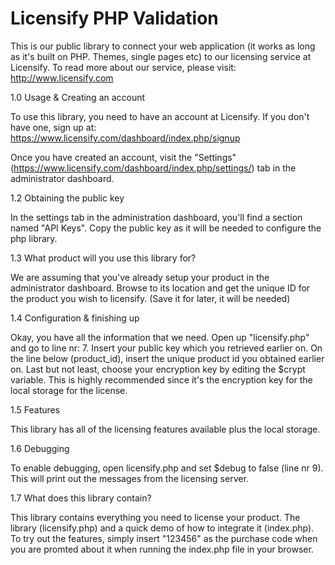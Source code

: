 Licensify PHP Validation
========================

This is our public library to connect your web application (it works as long as it's built on PHP. Themes, single pages etc) to our licensing service at Licensify. To read more about our service, please visit: http://www.licensify.com

1.0 Usage & Creating an account

To use this library, you need to have an account at Licensify. If you don't have one, sign up at: https://www.licensify.com/dashboard/index.php/signup

Once you have created an account, visit the "Settings" (https://www.licensify.com/dashboard/index.php/settings/) tab in the administrator dashboard.

1.2 Obtaining the public key

In the settings tab in the administration dashboard, you'll find a section named "API Keys".
Copy the public key as it will be needed to configure the php library.

1.3 What product will you use this library for?

We are assuming that you've already setup your product in the administrator dashboard. Browse to its location and get the unique ID for the product you wish to licensify. (Save it for later, it will be needed)

1.4 Configuration & finishing up

Okay, you have all the information that we need. Open up "licensify.php" and go to line nr: 7. Insert your public key which you retrieved earlier on. On the line below (product_id), insert the unique product id you obtained earlier on. 
Last but not least, choose your encryption key by editing the $crypt variable. This is highly recommended since it's the encryption key for the local storage for the license. 

1.5 Features

This library has all of the licensing features available plus the local storage.

1.6 Debugging

To enable debugging, open licensify.php and set $debug to false (line nr 9). This will print out the messages from the licensing server.

1.7 What does this library contain?

This library contains everything you need to license your product. The library (licensify.php) and a quick demo of how to integrate it (index.php). To try out the features, simply insert "123456" as the purchase code when you are promted about it when running the index.php file in your browser.
